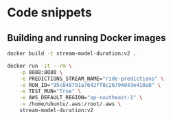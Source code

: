 # Code snippets

## Building and running Docker images

```bash
docker build -t stream-model-duration:v2 .
```

```bash
docker run -it --rm \
    -p 8888:8080 \
    -e PREDICTIONS_STREAM_NAME="ride-predictions" \
    -e RUN_ID="95c848791a7642ff8c26794d43e410a8" \
    -e TEST_RUN="True" \
    -e AWS_DEFAULT_REGION="ap-southeast-1" \
    -v /home/ubuntu/.aws:/root/.aws \
    stream-model-duration:v2
```